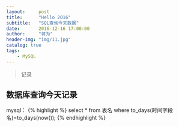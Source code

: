 ```yaml
---
layout:     post
title:      "Hello 2016"
subtitle:   "SQL查询今天数据"
date:       2016-12-16 17:00:00
author:     "蒋为"
header-img: "img/11.jpg"
catalog: true
tags:
    - MySQL
---
```

>记录
## 数据库查询今天记录
mysql：
{% highlight %}
select * from 表名 where to_days(时间字段名)=to_days(now());
{% endhighlight %}
